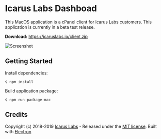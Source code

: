 # Icarus Labs Dashboad
This MacOS application is a cPanel client for Icarus Labs customers. This application is currently in a beta test release.

__Download:__ https://icaruslabs.io/client.zip

![Screenshot](https://icaruslabs.io/images/screenshots/client.png) 

## Getting Started
Install dependencies:
```
$ npm install
```
 
Build application package:
```
$ npm run package-mac
```

## Credits
Copyright (c) 2018-2019 [Icarus Labs](https://icaruslabs.io) - Released under the [MIT license](https://github.com/icaruslabs/icarus-desktop/blob/master/LICENSE). Built with [Electron](https://electronjs.org). 
